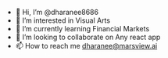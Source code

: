 - 👋 Hi, I’m @dharanee8686
- 👀 I’m interested in Visual Arts
- 🌱 I’m currently learning Financial Markets
- 💞️ I’m looking to collaborate on Any react app
- 📫 How to reach me dharanee@marsview.ai

<!---
dharanee8686/dharanee8686 is a ✨ special ✨ repository because its `README.md` (this file) appears on your GitHub profile.
You can click the Preview link to take a look at your changes.
--->
